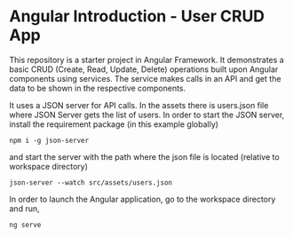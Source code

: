 # Angular Introduction - User CRUD App

This repository is a starter project in Angular Framework. It demonstrates a basic CRUD (Create, Read, Update, Delete) operations
built upon Angular components using services. The service makes calls in an API and get the data to be shown in the respective components.

It uses a JSON server for API calls. In the assets there is users.json file where JSON Server gets the list of users.
In order to start the JSON server, install the requirement package (in this example globally)

```
npm i -g json-server
```
and start the server with the path where the json file is located (relative to workspace directory)

```
json-server --watch src/assets/users.json
```

In order to launch the Angular application, go to the workspace directory and run,

```
ng serve
```